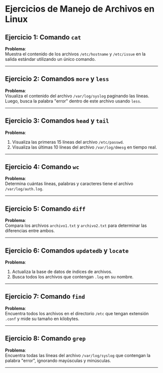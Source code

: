 # Ejercicios de Manejo de Archivos en Linux

## Ejercicio 1: Comando `cat`
**Problema**:  
Muestra el contenido de los archivos `/etc/hostname` y `/etc/issue` en la salida estándar utilizando un único comando.

---

## Ejercicio 2: Comandos `more` y `less`
**Problema**:  
Visualiza el contenido del archivo `/var/log/syslog` paginando las líneas. Luego, busca la palabra "error" dentro de este archivo usando `less`.

---

## Ejercicio 3: Comandos `head` y `tail`
**Problema**:  
1. Visualiza las primeras 15 líneas del archivo `/etc/passwd`.  
2. Visualiza las últimas 10 líneas del archivo `/var/log/dmesg` en tiempo real.

---

## Ejercicio 4: Comando `wc`
**Problema**:  
Determina cuántas líneas, palabras y caracteres tiene el archivo `/var/log/auth.log`.

---

## Ejercicio 5: Comando `diff`
**Problema**:  
Compara los archivos `archivo1.txt` y `archivo2.txt` para determinar las diferencias entre ambos.

---

## Ejercicio 6: Comandos `updatedb` y `locate`
**Problema**:  
1. Actualiza la base de datos de índices de archivos.  
2. Busca todos los archivos que contengan `.log` en su nombre.

---

## Ejercicio 7: Comando `find`
**Problema**:  
Encuentra todos los archivos en el directorio `/etc` que tengan extensión `.conf` y mide su tamaño en kilobytes.

---

## Ejercicio 8: Comando `grep`
**Problema**:  
Encuentra todas las líneas del archivo `/var/log/syslog` que contengan la palabra "error", ignorando mayúsculas y minúsculas.

---



